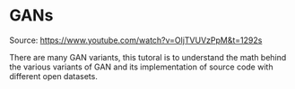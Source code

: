 # GANs

Source: https://www.youtube.com/watch?v=OljTVUVzPpM&t=1292s

There are many GAN variants, this tutoral is to understand the math behind the various variants of GAN and its implementation of source code with different open datasets. 
